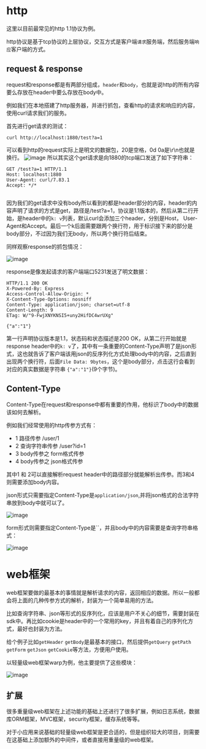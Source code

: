 # http
这里以目前最常见的http 1.1协议为例。

http协议是基于tcp协议的上层协议，交互方式是客户端`请求`服务端，然后服务端`响应`客户端的方式。

## request & response
request和response都是有两部分组成，`header`和`body`，也就是说http的所有内容要么存放在header中要么存放在body中。

例如我们在本地搭建了http服务器，并进行抓包，查看http的请求和响应的内容，使用curl请求我们的服务。

首先进行get请求的测试：
```shell
curl http://localhost:1880/test?a=1
```
可以看到http的request实际上是明文的数据包，20是空格，0d 0a是\r\n也就是换行。
![image](https://i.imgur.com/4iSIzvz.png)
所以其实这个get请求是向1880的tcp端口发送了如下字符串：
```
GET /test?a=1 HTTP/1.1
Host: localhost:1880
User-Agent: curl/7.83.1
Accept: */*


```
因为我们的get请求中没有body所以看到的都是header部分的内容，header的内容声明了请求的方式是get，路径是/test?a=1，协议是1.1版本的，然后从第二行开始，是header中的`k: v`列表，默认curl会添加三个header，分别是Host， User-Agent和Accept。最后一个k后面需要跟两个换行符，用于标识接下来的部分是body部分，不过因为我们无body，所以两个换行符后结束。


同样观察response的抓包情况：

![image](https://i.imgur.com/tGXsThw.png)

response是像发起请求的客户端端口5231发送了明文数据：
```
HTTP/1.1 200 OK
X-Powered-By: Express
Access-Control-Allow-Origin: *
X-Content-Type-Options: nosniff
Content-Type: application/json; charset=utf-8
Content-Length: 9
ETag: W/"9-FwjXNYKNSI5+uny2HifDC4wrUXg"

{"a":"1"}
```
第一行声明协议版本是1.1，状态码和状态描述是200 OK，从第二行开始就是response header中的`k: v`了，其中有一条重要的Content-Type声明了是json形式，这也就告诉了客户端该用json的反序列化方式处理body中的内容，之后直到出现两个换行符，后面`File Data: 9bytes`，这个是body部分，点击这行会看到对应的真实数据是字符串 `{"a":"1"}`(9个字节)。

## Content-Type
Content-Type在request和response中都有重要的作用，他标识了body中的数据该如何去解析。

例如我们经常使用的http传参方式有：
- 1 路径传参 /user/1
- 2 查询字符串传参 /user?id=1
- 3 body传参之 form格式传参
- 4 body传参之 json格式传参

其中1 和 2可以直接解析request header中的路径部分就能解析出传参。而3和4则需要添加body内容。

json形式只需要指定Content-Type是`application/json`,并将json格式的合法字符串放到body中就可以了。

![image](https://i.imgur.com/seSc6hb.png)

form形式则需要指定Content-Type是``，并且body中的内容需要是查询字符串格式：

![image](https://i.imgur.com/CcV8wzM.png)

# web框架
web框架要做的最基本的事情就是解析请求的内容，返回相应的数据。所以一般都会将上面的几种传参方式的解析，封装为一个简单易用的方法。

比如查询字符串、json等形式的反序列化，应该是用户不关心的细节，需要封装在sdk中。再比如cookie是header中的一个常用的key，并且有着自己的序列化方式，最好也封装为方法。

给个例子比如`getHeader` `getBody`是最基本的接口，然后提供`getQuery` `getPath` `getForm` `getJson` `getCookie`等方法，方便用户使用。

以轻量级web框架warp为例，他主要提供了这些模块：

![image](https://i.imgur.com/bneUPus.png)

## 扩展
很多重量级web框架在上述功能的基础上还进行了很多扩展，例如日志系统，数据库ORM框架，MVC框架，security框架，缓存系统等等。

对于小应用来说基础的轻量级web框架是更合适的，但是组织较大的项目，则需要在这基础上添加额外的中间件，或者直接用重量级的web框架。